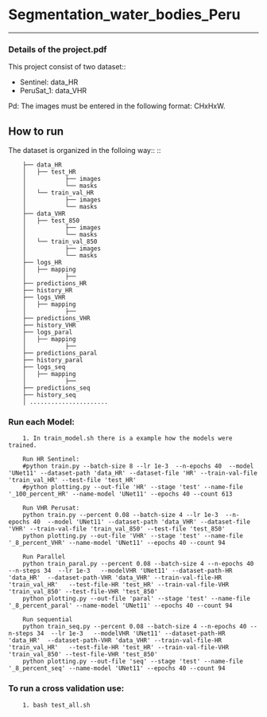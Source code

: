 # Segmentation_water_bodies_Peru
----------
### Details of the project.pdf

This project consist of two dataset::
- Sentinel: data_HR
- PeruSat_1: data_VHR

Pd: The images must be entered in the following format: CHxHxW.

How to run
----------
The dataset is organized in the folloing way::
::

        ├── data_HR
        │   ├── test_HR
        │           ├── images
        │           └── masks
        │   └── train_val_HR
        │           ├── images
        │           └── masks
        ├── data_VHR
        │   ├── test_850
        │           ├── images
        │           └── masks
        │   └── train_val_850
        │           ├── images
        │           └── masks
        ├── logs_HR
        │   ├── mapping
        │           ├── 
        ├── predictions_HR
        ├── history_HR
        ├── logs_VHR
        │   ├── mapping
        │           ├── 
        ├── predictions_VHR
        ├── history_VHR
        ├── logs_paral
        │   ├── mapping
        │           ├── 
        ├── predictions_paral
        ├── history_paral
        ├── logs_seq
        │   ├── mapping
        │           ├── 
        ├── predictions_seq
        ├── history_seq
        │ ......................


### Run each Model:
        1. In train_model.sh there is a example how the models were trained.

        Run HR Sentinel:
        #python train.py --batch-size 8 --lr 1e-3  --n-epochs 40  --model 'UNet11' --dataset-path 'data_HR' --dataset-file 'HR' --train-val-file 'train_val_HR' --test-file 'test_HR'
        #python plotting.py --out-file 'HR' --stage 'test' --name-file '_100_percent_HR' --name-model 'UNet11' --epochs 40 --count 613

        Run VHR Perusat: 
        python train.py --percent 0.08 --batch-size 4 --lr 1e-3  --n-epochs 40  --model 'UNet11' --dataset-path 'data_VHR' --dataset-file 'VHR' --train-val-file 'train_val_850' --test-file 'test_850'
        python plotting.py --out-file 'VHR' --stage 'test' --name-file '_8_percent_VHR' --name-model 'UNet11' --epochs 40 --count 94
        
        Run Parallel
        python train_paral.py --percent 0.08 --batch-size 4 --n-epochs 40 --n-steps 34  --lr 1e-3   --modelVHR 'UNet11' --dataset-path-HR 'data_HR'  --dataset-path-VHR 'data_VHR' --train-val-file-HR 'train_val_HR'   --test-file-HR 'test_HR' --train-val-file-VHR 'train_val_850' --test-file-VHR 'test_850'
        python plotting.py --out-file 'paral' --stage 'test' --name-file '_8_percent_paral' --name-model 'UNet11' --epochs 40 --count 94

        Run sequential
        python train_seq.py --percent 0.08 --batch-size 4 --n-epochs 40 --n-steps 34  --lr 1e-3   --modelVHR 'UNet11' --dataset-path-HR 'data_HR'  --dataset-path-VHR 'data_VHR' --train-val-file-HR 'train_val_HR'   --test-file-HR 'test_HR' --train-val-file-VHR 'train_val_850' --test-file-VHR 'test_850'
        python plotting.py --out-file 'seq' --stage 'test' --name-file '_8_percent_seq' --name-model 'UNet11' --epochs 40 --count 94

### To run  a cross validation use:
        1. bash test_all.sh  
